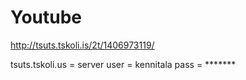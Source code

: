 # Youtube
http://tsuts.tskoli.is/2t/1406973119/


tsuts.tskoli.us = server
user  = kennitala
pass = *******
